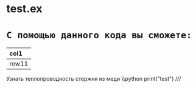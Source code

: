 # test.ex
# `С помощью данного кода вы сможете:`
|col1|
|:----------|
|row11|
Узнать теплопроводность стержня из меди
\\\python
print("test")
///